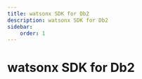 ```yaml
---
title: watsonx SDK for Db2
description: watsonx SDK for Db2
sidebar:
    order: 1
---
```


# watsonx SDK for Db2